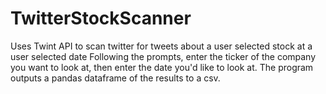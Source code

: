 # TwitterStockScanner
Uses Twint API to scan twitter for tweets about a user selected stock at a user selected date
Following the prompts, enter the ticker of the company you want to look at, then enter the date you'd like to look at. 
The program outputs a pandas dataframe of the results to a csv. 

